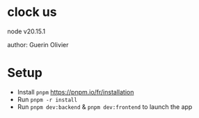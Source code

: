 # clock us

node v20.15.1

author: Guerin Olivier

# Setup

- Install `pnpm` https://pnpm.io/fr/installation
- Run `pnpm -r install`
- Run `pnpm dev:backend` & `pnpm dev:frontend` to launch the app
